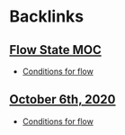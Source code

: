 
# Backlinks
## [Flow State MOC](<Flow State MOC.md>)
- [Conditions for flow](<Conditions for flow.md>)

## [October 6th, 2020](<October 6th, 2020.md>)
- [Conditions for flow](<Conditions for flow.md>)

